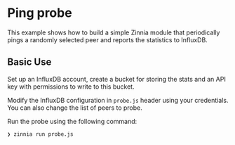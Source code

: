# Ping probe

This example shows how to build a simple Zinnia module that periodically pings a randomly selected
peer and reports the statistics to InfluxDB.

## Basic Use

Set up an InfluxDB account, create a bucket for storing the stats and an API key with permissions to
write to this bucket.

Modify the InfluxDB configuration in `probe.js` header using your credentials. You can also change
the list of peers to probe.

Run the probe using the following command:

```
❯ zinnia run probe.js
```
